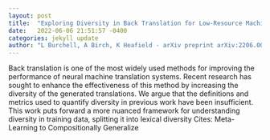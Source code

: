 ```yaml
---
layout: post
title:  "Exploring Diversity in Back Translation for Low-Resource Machine Translation"
date:   2022-06-06 21:51:57 -0400
categories: jekyll update
author: "L Burchell, A Birch, K Heafield - arXiv preprint arXiv:2206.00564, 2022"
---
```

Back translation is one of the most widely used methods for improving the performance of neural machine translation systems. Recent research has sought to enhance the effectiveness of this method by increasing the diversity of the generated translations. We argue that the definitions and metrics used to quantify diversity in previous work have been insufficient. This work puts forward a more nuanced framework for understanding diversity in training data, splitting it into lexical diversity  Cites: Meta-Learning to Compositionally Generalize